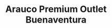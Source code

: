 ---
title: "Arauco Premium Outlet Buenaventura"
url: /quilicura/arauco-premium-outlet-buenaventura/
shop: centro comercial
---